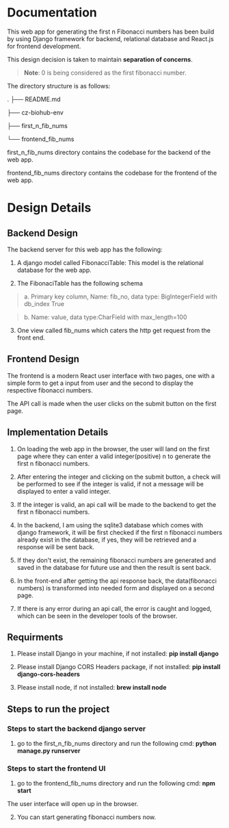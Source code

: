 # Documentation

This web app for generating the first n Fibonacci numbers has been build by using Django framework for backend, relational database and React.js for frontend development.

This design decision is taken to maintain **separation of concerns**.

>**Note**: 0 is being considered as the first fibonacci number.

The directory structure is as follows:

.
├── README.md

├── cz-biohub-env

├── first_n_fib_nums

└── frontend_fib_nums

first_n_fib_nums directory contains the codebase for the backend of the web app.

frontend_fib_nums directory contains the codebase for the frontend of the web app.

# Design Details

## Backend Design

The backend server for this web app has the following:

1. A django model called FibonacciTable: This model is the relational database for the web app.

2. The FibonaciTable has the following schema

> a. Primary key column, Name: fib_no, data type: BigIntegerField with db_index True

> b. Name: value, data type:CharField with max_length=100

3. One view called fib_nums which caters the http get request from the front end.

## Frontend Design

The frontend is a modern React user interface with two pages, one with a simple form to get a input from user and the second to display the respective fibonacci numbers.

The API call is made when the user clicks on the submit button on the first page.

## Implementation Details

1. On loading the web app in the browser, the user will land on the first page where they can enter a valid integer(positive) n to generate the first n fibonacci numbers.

2. After entering the integer and clicking on the submit button, a check will be performed to see if the integer is valid, if not a message will be displayed to enter a valid integer.

3. If the integer is valid, an api call will be made to the backend to get the first n fibonacci numbers.

4. In the backend, I am using the sqlite3 database which comes with django framework, it will be first checked if the first n fibonacci numbers already exist in the database, if yes, they will be retrieved and a response will be sent back.

5. If they don't exist, the remaining fibonacci numbers are generated and saved in the database for future use and then the result is sent back.

6. In the front-end after getting the api response back, the data(fibonacci numbers) is transformed into needed form and displayed on a second page.

7. If there is any error during an api call, the error is caught and logged, which can be seen in the developer tools of the browser.

## Requirments

1. Please install Django in your machine, if not installed: **pip install django**

2. Please install Django CORS Headers package, if not installed: **pip install django-cors-headers**

3. Please install node, if not installed: **brew install node**

## Steps to run the project

### Steps to start the backend django server

1. go to the first_n_fib_nums directory and run the following cmd: **python manage.py runserver**

### Steps to start the frontend UI

1. go to the frontend_fib_nums directory and run the following cmd: **npm start**

The user interface will open up in the browser.

2. You can start generating fibonacci numbers now.
